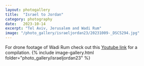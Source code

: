 ```yaml
---
layout: photogallery
title:  "Israel to Jordan"
category: photography
date:   2023-10-14
excerpt: "Tel Aviv, Jerusalem and Wadi Rum"
image: "/photo_gallery/israeljordan23/20231009-_DSC5294.jpg"
---
```

<!-- ## Berlin Over The Years -->
For drone footage of Wadi Rum check out this [Youtube link](https://www.youtube.com/watch?v=9-UedQjFBew) for a compilation.
{% include image-gallery.html folder="photo_gallery/israeljordan23" %}